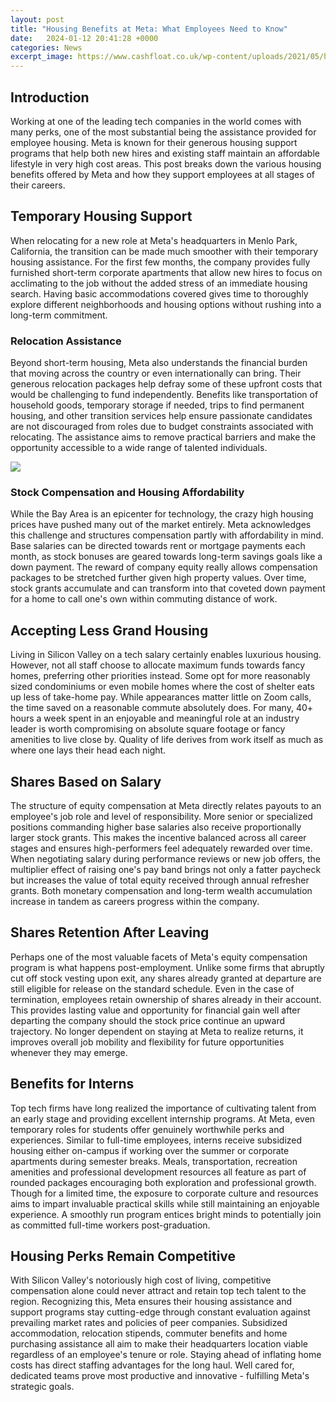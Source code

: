 ```yaml
---
layout: post
title: "Housing Benefits at Meta: What Employees Need to Know"
date:   2024-01-12 20:41:28 +0000
categories: News
excerpt_image: https://www.cashfloat.co.uk/wp-content/uploads/2021/05/housing-benefits-lead-img-pc.jpg
---
```

## Introduction

Working at one of the leading tech companies in the world comes with many perks, one of the most substantial being the assistance provided for employee housing. Meta is known for their generous housing support programs that help both new hires and existing staff maintain an affordable lifestyle in very high cost areas. This post breaks down the various housing benefits offered by Meta and how they support employees at all stages of their careers.

## Temporary Housing Support 

When relocating for a new role at Meta's headquarters in Menlo Park, California, the transition can be made much smoother with their temporary housing assistance. For the first few months, the company provides fully furnished short-term corporate apartments that allow new hires to focus on acclimating to the job without the added stress of an immediate housing search. Having basic accommodations covered gives time to thoroughly explore different neighborhoods and housing options without rushing into a long-term commitment.

### Relocation Assistance

Beyond short-term housing, Meta also understands the financial burden that moving across the country or even internationally can bring. Their generous relocation packages help defray some of these upfront costs that would be challenging to fund independently. Benefits like transportation of household goods, temporary storage if needed, trips to find permanent housing, and other transition services help ensure passionate candidates are not discouraged from roles due to budget constraints associated with relocating. The assistance aims to remove practical barriers and make the opportunity accessible to a wide range of talented individuals.


![](https://www.cashfloat.co.uk/wp-content/uploads/2021/05/housing-benefits-lead-img-pc.jpg)
### Stock Compensation and Housing Affordability

While the Bay Area is an epicenter for technology, the crazy high housing prices have pushed many out of the market entirely. Meta acknowledges this challenge and structures compensation partly with affordability in mind. Base salaries can be directed towards rent or mortgage payments each month, as stock bonuses are geared towards long-term savings goals like a down payment. The reward of company equity really allows compensation packages to be stretched further given high property values. Over time, stock grants accumulate and can transform into that coveted down payment for a home to call one's own within commuting distance of work.

## Accepting Less Grand Housing

Living in Silicon Valley on a tech salary certainly enables luxurious housing. However, not all staff choose to allocate maximum funds towards fancy homes, preferring other priorities instead. Some opt for more reasonably sized condominiums or even mobile homes where the cost of shelter eats up less of take-home pay. While appearances matter little on Zoom calls, the time saved on a reasonable commute absolutely does. For many, 40+ hours a week spent in an enjoyable and meaningful role at an industry leader is worth compromising on absolute square footage or fancy amenities to live close by. Quality of life derives from work itself as much as where one lays their head each night.

## Shares Based on Salary

The structure of equity compensation at Meta directly relates payouts to an employee's job role and level of responsibility. More senior or specialized positions commanding higher base salaries also receive proportionally larger stock grants. This makes the incentive balanced across all career stages and ensures high-performers feel adequately rewarded over time. When negotiating salary during performance reviews or new job offers, the multiplier effect of raising one's pay band brings not only a fatter paycheck but increases the value of total equity received through annual refresher grants. Both monetary compensation and long-term wealth accumulation increase in tandem as careers progress within the company.

## Shares Retention After Leaving

Perhaps one of the most valuable facets of Meta's equity compensation program is what happens post-employment. Unlike some firms that abruptly cut off stock vesting upon exit, any shares already granted at departure are still eligible for release on the standard schedule. Even in the case of termination, employees retain ownership of shares already in their account. This provides lasting value and opportunity for financial gain well after departing the company should the stock price continue an upward trajectory. No longer dependent on staying at Meta to realize returns, it improves overall job mobility and flexibility for future opportunities whenever they may emerge.

## Benefits for Interns 

Top tech firms have long realized the importance of cultivating talent from an early stage and providing excellent internship programs. At Meta, even temporary roles for students offer genuinely worthwhile perks and experiences. Similar to full-time employees, interns receive subsidized housing either on-campus if working over the summer or corporate apartments during semester breaks. Meals, transportation, recreation amenities and professional development resources all feature as part of rounded packages encouraging both exploration and professional growth. Though for a limited time, the exposure to corporate culture and resources aims to impart invaluable practical skills while still maintaining an enjoyable experience. A smoothly run program entices bright minds to potentially join as committed full-time workers post-graduation.

## Housing Perks Remain Competitive

With Silicon Valley's notoriously high cost of living, competitive compensation alone could never attract and retain top tech talent to the region. Recognizing this, Meta ensures their housing assistance and support programs stay cutting-edge through constant evaluation against prevailing market rates and policies of peer companies. Subsidized accommodation, relocation stipends, commuter benefits and home purchasing assistance all aim to make their headquarters location viable regardless of an employee's tenure or role. Staying ahead of inflating home costs has direct staffing advantages for the long haul. Well cared for, dedicated teams prove most productive and innovative - fulfilling Meta's strategic goals.